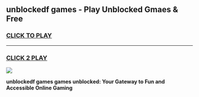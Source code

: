 
## unblockedf games - Play Unblocked Gmaes & Free
<h3>
<a href="https://news.freeplayer.one?title=unblockedf_games&ref=16F">CLICK TO PLAY</a></h3>
<hr>

<h3>
<a href="https://news.freeplayer.one?title=unblockedf_games&ref=16F">CLICK 2 PLAY</a>
  
</h3>

<a href="https://news.freeplayer.one?title=unblockedf_games&ref=16F/"><img src="https://clearcache.store/games.png"></a>


**unblockedf games games unblocked: Your Gateway to Fun and Accessible Online Gaming**
